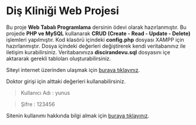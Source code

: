 # Diş Kliniği Web Projesi

Bu proje **Web Tabalı Programlama** dersinin ödevi olarak hazırlanmıştır. Bu projede **PHP ve MySQL** kullanarak **CRUD (Create - Read - Update - Delete)** işlemleri yapılmıştır. Kod klasörü içindeki **config.php** dosyası XAMPP için hazırlanmıştır. Dosya içindeki değerleri değiştirerek kendi veritabanınız ile iletişim kurabilirsiniz. Veritabanınıza **discirandevu.sql** dosyasını içe aktararak gerekli tabloları oluşturabilirsiniz.

Siteyi internet üzerinden ulaşmak için [buraya tıklayınız](http://yilmazdisklinik.rf.gd/).

Doktor girişi için alttaki değerleri kullanabilirsiniz.

> Kullanıcı Adı : yunus

> Şifre : 123456

Sitenin kullanımı hakkında bilgi almak için [buraya tıklayınız](http://yilmazdisklinik.rf.gd/).


